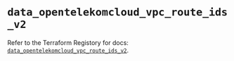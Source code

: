 # `data_opentelekomcloud_vpc_route_ids_v2`

Refer to the Terraform Registory for docs: [`data_opentelekomcloud_vpc_route_ids_v2`](https://www.terraform.io/docs/providers/opentelekomcloud/d/vpc_route_ids_v2).
